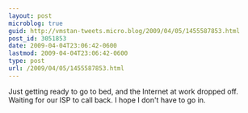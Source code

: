 ```yaml
---
layout: post
microblog: true
guid: http://vmstan-tweets.micro.blog/2009/04/05/1455587853.html
post_id: 3051853
date: 2009-04-04T23:06:42-0600
lastmod: 2009-04-04T23:06:42-0600
type: post
url: /2009/04/05/1455587853.html
---
```

Just getting ready to go to bed, and the Internet at work dropped off. Waiting for our ISP to call back. I hope I don't have to go in.
